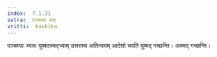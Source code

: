 ```yaml
---
index:  7.1.31
sutra:  पञ्चम्या अत्
vritti:  kashika 
---
```


पञ्चम्याः भ्यसः युष्मदस्मद्भ्याम् उत्तरस्य अतित्ययम् आदेशो भवति युष्मद् गच्छन्ति। अस्मद् गच्छन्ति।

